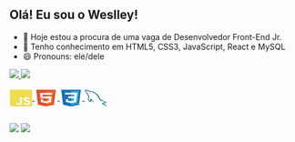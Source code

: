 ## Olá! Eu sou o Weslley!

- 🔭 Hoje estou a procura de uma vaga de Desenvolvedor Front-End Jr.
- 🌱 Tenho conhecimento em HTML5, CSS3, JavaScript, React e MySQL
- 😄 Pronouns: ele/dele

<div>
  <a href="https://github.com/weslley88">
  <img height="180em" src="https://github-readme-stats.vercel.app/api?username=weslley88&show_icons=true&theme=dark&include_all_commits=true&count_private=true"/>
  <img height="180em" src="https://github-readme-stats.vercel.app/api/top-langs/?username=weslley88&layout=compact&langs_count=7&theme=dark"/>
</div>
  
<div style="display: inline_block"><br>
  <img align="center" alt="Weslley-Js" height="30" width="40" src="https://raw.githubusercontent.com/devicons/devicon/master/icons/javascript/javascript-plain.svg">
  <img align="center" alt="Weslley-HTML" height="30" width="40" src="https://raw.githubusercontent.com/devicons/devicon/master/icons/html5/html5-original.svg">
  <img align="center" alt="Weslley-CSS" height="30" width="40" src="https://raw.githubusercontent.com/devicons/devicon/master/icons/css3/css3-original.svg">  
  <img align="center" alt="Weslley-MySQL" height="30" width="40" src="https://raw.githubusercontent.com/devicons/devicon/master/icons/mysql/mysql-original.svg">   
  
 
  ##
  
  <a href="https://www.linkedin.com/in/weslleyosilva88" target="_blank"><img src="https://img.shields.io/badge/LinkedIn-0077B5?style=for-the-badge&logo=linkedin&logoColor=white" target="_blank"></a>
  <a href = "mailto:weslley.os88@gmail.com"><img src="https://img.shields.io/badge/Gmail-D14836?style=for-the-badge&logo=gmail&logoColor=white" target="_blank"></a> 

</div>
  
